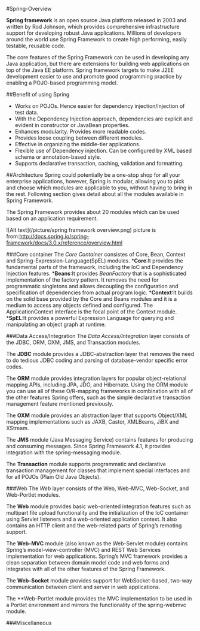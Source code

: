 #Spring-Overview 

**Spring framework** is an open source Java platform released in 2003 and written by Rod Johnson, which provides comprehensive infrastructure support for developing robust Java applications. Millions of developers around the world use Spring Framework to create high performing, easily testable, reusable code.

The core features of the Spring Framework can be used in developing any Java application, but there are extensions for building web applications on top of the Java EE platform. Spring framework targets to make J2EE development easier to use and promote good programming practice by enabling a POJO-based programming model.


##Benefit of using Spring 
* Works on POJOs. Hence easier for dependency injection/injection of test data.
* With the Dependency Injection approach, dependencies are explicit and evident in constructor or JavaBean properties.
* Enhances modularity. Provides more readable codes.
* Provides loose coupling between different modules.
* Effective in organizing the middle-tier applications.
* Flexible use of Dependency injection. Can be configured by XML based schema or annotation-based style.
* Supports declarative transaction, caching, validation and formatting.


##Architecture
Spring could potentially be a one-stop shop for all your enterprise applications, however, Spring is modular, allowing you to pick and choose which modules are applicable to you, without having to bring in the rest. Following section gives detail about all the modules available in Spring Framework.

The Spring Framework provides about 20 modules which can be used based on an application requirement.

![Alt text](/picture/spring framework overview.png)
picture is from:http://docs.spring.io/spring-framework/docs/3.0.x/reference/overview.html

###Core container
The *Core Container* consistes of Core, Bean, Context and Spring-Expression-Language(SpEL) modules.
***Core**:It provides the fundamental parts of the framework, including the IoC and Dependency Injection features.
***Beans**:It provides *BeanFactory* that is a sophisticated implementation of the factory pattern. It removes the need for programmatic singletons and allows decoupling the configuration and specification of dependencies from actual program logic.
***Context**:It builds on the solid base provided by the Core and Beans modules and it is a medium to access any objects defined and configured. The ApplicationContext interface is the focal point of the Context module.
***SpEL**:It provides a powerful Expression Language for querying and manipulating an object graph at runtime. 


###Data Access/Integration
The *Data Access/Integration* layer consists of the JDBC, ORM, OXM, JMS, and Transaction modules.

The **JDBC**  module provides a JDBC-abstraction layer that removes the need to do tedious JDBC coding and parsing of database-vendor specific error codes.

The **ORM** module provides integration layers for popular object-relational mapping APIs, including JPA, JDO, and Hibernate. Using the ORM module you can use all of these O/R-mapping frameworks in combination with all of the other features Spring offers, such as the simple declarative transaction management feature mentioned previously.

The **OXM** module provides an abstraction layer that supports Object/XML mapping implementations such as JAXB, Castor, XMLBeans, JiBX and XStream.

The **JMS** module (Java Messaging Service) contains features for producing and consuming messages. Since Spring Framework 4.1, it provides integration with the spring-messaging module.

The **Transaction** module supports programmatic and declarative transaction management for classes that implement special interfaces and for all POJOs (Plain Old Java Objects).

###Web
The *Web* layer consists of the Web, Web-MVC, Web-Socket, and Web-Portlet modules.

The **Web** module provides basic web-oriented integration features such as multipart file upload functionality and the initialization of the IoC container using Servlet listeners and a web-oriented application context. It also contains an HTTP client and the web-related parts of Spring’s remoting support.

The **Web-MVC** module (also known as the Web-Servlet module) contains Spring’s model-view-controller (MVC) and REST Web Services implementation for web applications. Spring’s MVC framework provides a clean separation between domain model code and web forms and integrates with all of the other features of the Spring Framework.

The **Web-Socket** module provides support for WebSocket-based, two-way communication between client and server in web applications.

The **Web-Portlet module provides the MVC implementation to be used in a Portlet environment and mirrors the functionality of the spring-webmvc module.


###Miscellaneous
